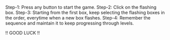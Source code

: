 Step-1: Press any button to start the game.
Step-2: Click on the flashing box.
Step-3: Starting from the first box, keep selecting the flashing boxes in the order, everytime when a new box flashes.
Step-4: Remember the sequence and maintain it to keep progressing through levels.

!! GOOD LUCK !!
